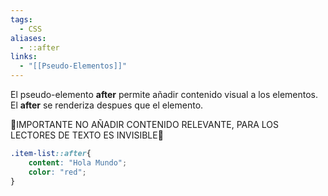 ```yaml
---
tags:
  - CSS
aliases:
  - ::after
links:
  - "[[Pseudo-Elementos]]"
---
```

El pseudo-elemento **after** permite añadir contenido visual a los elementos. El **after** se renderiza despues que el elemento.

🚨IMPORTANTE NO AÑADIR CONTENIDO RELEVANTE, PARA LOS LECTORES DE TEXTO ES INVISIBLE🚨
```css
.item-list::after{
	content: "Hola Mundo";
	color: "red";
}
```